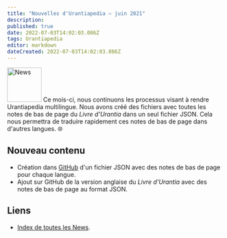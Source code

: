 ```yaml
---
title: "Nouvelles d'Urantiapedia — juin 2021"
description: 
published: true
date: 2022-07-03T14:02:03.086Z
tags: Urantiapedia
editor: markdown
dateCreated: 2022-07-03T14:02:03.086Z
---
```


<img src="/_assets/svg/icon-news.svg" alt="News" style="width: 80px;"> Ce mois-ci, nous continuons les processus visant à rendre Urantiapedia multilingue. Nous avons créé des fichiers avec toutes les notes de bas de page du _Livre d'Urantia_ dans un seul fichier JSON. Cela nous permettra de traduire rapidement ces notes de bas de page dans d'autres langues. :globe_with_meridians:

## Nouveau contenu

- Création dans [GitHub](https://github.com/JanHerca/urantiapedia) d'un fichier JSON avec des notes de bas de page pour chaque langue.
- Ajout sur GitHub de la version anglaise du _Livre d'Urantia_ avec des notes de bas de page au format JSON.

## Liens

- [Index de toutes les News](/fr/news).